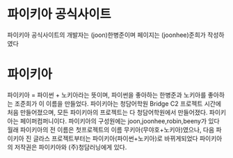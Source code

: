 # 파이키아 공식사이트
파이키아 공식사이트의 개발자는 (joon)한병준이며 페이지는 (joonhee)준희가 작성하였다
# 파이키아
파이키아 = 파이썬 + 노키아라는 뜻이며, 파이썬을 좋아하는 한병준과 노키아를 좋아하는 조준희가 이 이름을 만들었다.
파이키아는 청담어학원 Bridge C2 프로젝트 시간에 처음 만들어졌으며, 모든 파이키아의 프로젝트는 다 청담어학원에서 만들어졌다.
파이키아는 페이퍼컴퍼니이다.
파이키아의 구성원에는 joon,joonhee,robin,beeny가 있다
월래 파이키아의 전 이름은 첫프로젝트의 이름 무키아(무야호+노키아)였으나, 다음 파이키아 진 글라스 프로젝트부터는 파이키아(파이썬+노키아)로 바뀌게되었다
파이키아의 저작권은 파이키아와 (주)청담러닝에게 있다.
